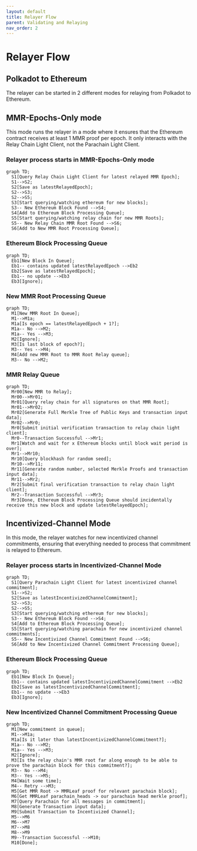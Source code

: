 ```yaml
---
layout: default
title: Relayer Flow
parent: Validating and Relaying
nav_order: 2
---
```


# Relayer Flow

## Polkadot to Ethereum
The relayer can be started in 2 different modes for relaying from Polkadot to Ethereum.

## MMR-Epochs-Only mode
This mode runs the relayer in a mode where it ensures that the Ethereum contract receives at least 1 MMR proof per epoch. It only interacts with the Relay Chain Light Client, not the Parachain Light Client.

### Relayer process starts in MMR-Epochs-Only mode
```mermaid!
graph TD;
  S1[Query Relay Chain Light Client for latest relayed MMR Epoch];
  S1-->S2;
  S2[Save as latestRelayedEpoch];
  S2-->S3;
  S2-->S5;
  S3[Start querying/watching ethereum for new blocks];
  S3-- New Ethereum Block Found -->S4;
  S4[Add to Ethereum Block Processing Queue];
  S5[Start querying/watching relay chain for new MMR Roots];
  S5-- New Relay Chain MMR Root Found -->S6;
  S6[Add to New MMR Root Processing Queue];
```
### Ethereum Block Processing Queue
```mermaid!
graph TD;
  Eb1[New Block In Queue];
  Eb1-- contains updated latestRelayedEpoch -->Eb2
  Eb2[Save as latestRelayedEpoch];
  Eb1-- no update -->Eb3
  Eb3[Ignore];
```
### New MMR Root Processing Queue
```mermaid!
graph TD;
  M1[New MMR Root In Queue];
  M1-->M1a;
  M1a[Is epoch == latestRelayedEpoch + 1?];
  M1a-- No -->M2;
  M1a-- Yes -->M3;
  M2[Ignore];
  M3[Is last block of epoch?];
  M3-- Yes -->M4;
  M4[Add new MMR Root to MMR Root Relay queue];
  M3-- No -->M2;
```
### MMR Relay Queue
```mermaid!
graph TD;
  Mr00[New MMR to Relay];
  Mr00-->Mr01;
  Mr01[Query relay chain for all signatures on that MMR Root];
  Mr01-->Mr02;
  Mr02[Generate Full Merkle Tree of Public Keys and transaction input data];
  Mr02-->Mr0;
  Mr0[Submit initial verification transaction to relay chain light client];
  Mr0--Transaction Successful -->Mr1;
  Mr1[Watch and wait for x Ethereum blocks until block wait period is over];
  Mr1-->Mr10;
  Mr10[Query blockhash for random seed];
  Mr10-->Mr11;
  Mr11[Generate random number, selected Merkle Proofs and transaction input data];
  Mr11-->Mr2;
  Mr2[Submit final verification transaction to relay chain light client];
  Mr2--Transaction Successful -->Mr3;
  Mr3[Done, Ethereum Block Processing Queue should incidentally receive this new block and update latestRelayedEpoch];
```

## Incentivized-Channel Mode
In this mode, the relayer watches for new incentivized channel commitments, ensuring that everything needed to process that commitment is relayed to Ethereum.
### Relayer process starts in Incentivized-Channel Mode
```mermaid!
graph TD;
  S1[Query Parachain Light Client for latest incentivized channel commitment];
  S1-->S2;
  S2[Save as latestIncentivizedChannelCommitment];
  S2-->S3;
  S2-->S5;
  S3[Start querying/watching ethereum for new blocks];
  S3-- New Ethereum Block Found -->S4;
  S4[Add to Ethereum Block Processing Queue];
  S5[Start querying/watching parachain for new incentivized channel commitments];
  S5-- New Incentivized Channel Commitment Found -->S6;
  S6[Add to New Incentivized Channel Commitment Processing Queue];
```
### Ethereum Block Processing Queue
```mermaid!
graph TD;
  Eb1[New Block In Queue];
  Eb1-- contains updated latestIncentivizedChannelCommitment -->Eb2
  Eb2[Save as latestIncentivizedChannelCommitment];
  Eb1-- no update -->Eb3
  Eb3[Ignore];
```
### New Incentivized Channel Commitment Processing Queue
```mermaid!
graph TD;
  M1[New commitment in queue];
  M1-->M1a;
  M1a[Is it later than latestIncentivizedChannelCommitment?];
  M1a-- No -->M2;
  M1a-- Yes -->M3;
  M2[Ignore];
  M3[Is the relay chain's MMR root far along enough to be able to prove the parachain block for this commitment?];
  M3-- No -->M4;
  M3-- Yes -->M5;
  M4[Wait some time];
  M4-- Retry -->M3;
  M5[Get MMR Root -> MMRLeaf proof for relevant parachain block];
  M6[Get MMRLeaf parachain_heads -> our parachain head merkle proof];
  M7[Query Parachain for all messages in commitment];
  M8[Generate Transaction input data];
  M9[Submit Transaction to Incentivized Channel];
  M5-->M6
  M6-->M7
  M7-->M8
  M8-->M9
  M9--Transaction Successful -->M10;
  M10[Done];
```
